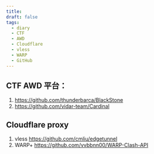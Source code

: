 ```yaml
---
title: 
draft: false
tags:
  - diary
  - CTF
  - AWD
  - Cloudflare
  - vless
  - WARP
  - GitHub
---
```

## CTF AWD 平台：
1. https://github.com/thunderbarca/BlackStone
2. https://github.com/vidar-team/Cardinal

## Cloudflare proxy
1. vless https://github.com/cmliu/edgetunnel
2. WARP+ https://github.com/vvbbnn00/WARP-Clash-API